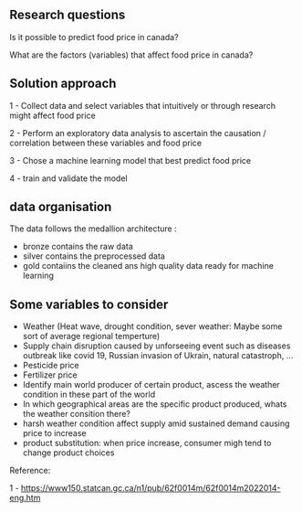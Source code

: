 ## Research questions

Is it possible to predict food price in canada?

What are the factors (variables) that affect food price in canada?

## Solution approach

1 - Collect data and select variables that intuitively or through research might affect food price

2 - Perform an exploratory data analysis to ascertain the causation / correlation between these variables and food price

3 - Chose a machine learning model that best predict food price

4 - train and validate the model


## data organisation

The data follows the medallion architecture :

- bronze contains the raw data
- silver contains the preprocessed data
- gold contaiins the cleaned ans high quality data ready for machine learning


## Some variables to consider

- Weather (Heat wave, drought condition, sever weather: Maybe some sort of average regional temperture)
- Supply chain disruption caused by unforseeing event such as diseases outbreak like covid 19, Russian invasion of Ukrain, natural catastroph, ...
- Pesticide price
- Fertilizer price
- Identify main world producer of certain product, ascess the weather condition in these part of the world
- In which geographical areas are the specific product produced, whats the weather consition there?
- harsh weather condition affect supply amid sustained demand causing price to increase
- product substitution: when price increase, consumer migh tend to change product choices

Reference:

1 - https://www150.statcan.gc.ca/n1/pub/62f0014m/62f0014m2022014-eng.htm
